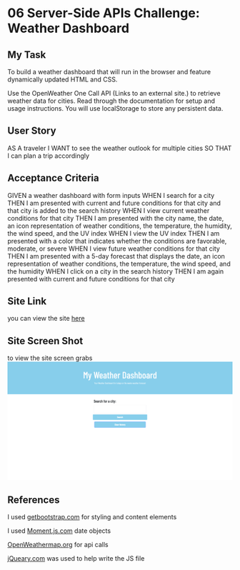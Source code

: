 # 06 Server-Side APIs Challenge: Weather Dashboard

## My Task

To build a weather dashboard that will run in the browser and feature dynamically updated HTML and CSS.

Use the OpenWeather One Call API (Links to an external site.) to retrieve weather data for cities. Read through the documentation for setup and usage instructions. You will use localStorage to store any persistent data.

## User Story

AS A traveler
I WANT to see the weather outlook for multiple cities
SO THAT I can plan a trip accordingly

## Acceptance Criteria

GIVEN a weather dashboard with form inputs
WHEN I search for a city
THEN I am presented with current and future conditions for that city and that city is added to the search history
WHEN I view current weather conditions for that city
THEN I am presented with the city name, the date, an icon representation of weather conditions, the temperature, the humidity, the wind speed, and the UV index
WHEN I view the UV index
THEN I am presented with a color that indicates whether the conditions are favorable, moderate, or severe
WHEN I view future weather conditions for that city
THEN I am presented with a 5-day forecast that displays the date, an icon representation of weather conditions, the temperature, the wind speed, and the humidity
WHEN I click on a city in the search history
THEN I am again presented with current and future conditions for that city

## Site Link

you can view the site [here](https://chrisnewbold.github.io/06-Challenge-Weather-Dashboard/)

## Site Screen Shot

to view the site screen grabs![](./Assets/Images/Search%20page.png)
[](./Assets/Images/Search%20results%20page.png)

## References

I used [getbootstrap.com](https://getbootstrap.com/docs/4.0/components/card/) for styling and content elements

I used [Moment.js.com](https://momentjs.com/docs/#/plugins/msdate/) date objects

[OpenWeathermap.org](https://openweathermap.org/api/one-call-3) for api calls

[jQueary.com](https://api.jquery.com/id-selector/#id1) was used to help write the JS file
